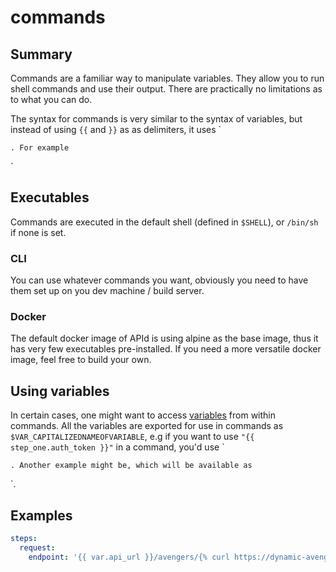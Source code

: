 # commands

## Summary

Commands are a familiar way to manipulate variables. They allow you to run shell commands and use their output. There are practically no limitations as to what you can do.

The syntax for commands is very similar to the syntax of variables, but instead of using `{{` and `}}` as as delimiters, it uses \`

`. For example`

\`

## Executables

Commands are executed in the default shell \(defined in `$SHELL`\), or `/bin/sh` if none is set.

### CLI

You can use whatever commands you want, obviously you need to have them set up on you dev machine / build server.

### Docker

The default docker image of APId is using alpine as the base image, thus it has very few executables pre-installed. If you need a more versatile docker image, feel free to build your own.

## Using variables

In certain cases, one might want to access [variables](reference/variables/README.md) from within commands. All the variables are exported for use in commands as `$VAR_CAPITALIZEDNAMEOFVARIABLE`, e.g if you want to use `"{{ step_one.auth_token }}"` in a command, you'd use \`

`. Another example might be, which will be available as`

\`.

## Examples

```yaml
steps:
  request:
    endpoint: '{{ var.api_url }}/avengers/{% curl https://dynamic-avengers-api.io/random-avenger-id %}'
```
